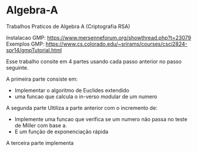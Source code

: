 # Algebra-A
Trabalhos Praticos de Algebra A (Criptografia RSA)

Instalacao GMP: https://www.mersenneforum.org/showthread.php?t=23079
Exemplos GMP: https://www.cs.colorado.edu/~srirams/courses/csci2824-spr14/gmpTutorial.html 

Esse trabalho consite em 4 partes usando cada passo anterior no passo seguinte. 

A primeira parte consiste em: 

* Implementar o algoritmo de Euclides extendido 
* uma funcao que calcula o in-verso modular de um numero

A segunda parte Ultiliza a parte anterior com o incremento de:

* Implemente uma funcao que verifica se um numero não passa no teste de Miller com base a.
* E um função de exponenciação rápida 

A terceira parte implementa 